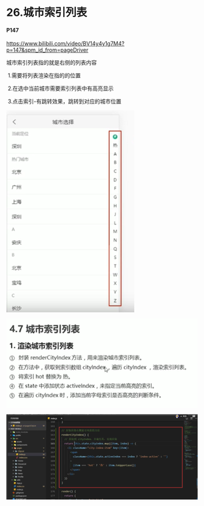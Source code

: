 # 26.城市索引列表

#### P147

https://www.bilibili.com/video/BV14y4y1g7M4?p=147&spm_id_from=pageDriver

城市索引列表指的就是右侧的列表内容

​	1.需要将列表渲染在指的的位置

​	2.在选中当前城市需要索引列表中有高亮显示

​	3.点击索引-有跳转效果，跳转到对应的城市位置

![1634663379354](../../../.vuepress/public/images/1634663379354.png)

![1635216410283](../../../.vuepress/public/images/1635216410283.png)

![1635217418528](../../../.vuepress/public/images/1635217418528.png)

































